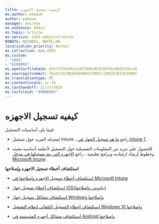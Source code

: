 ```yaml
---
title: كيفيه تسجيل الاجهزه
ms.author: pebaum
author: pebaum
manager: mnirkhe
ms.audience: Admin
ms.topic: article
ms.service: o365-administration
ROBOTS: NOINDEX, NOFOLLOW
localization_priority: Normal
ms.collection: Adm_O365
ms.custom:
- "2683"
- "6200002"
ms.openlocfilehash: 8fe73750296cb163789e3b7639f6b2404252bc44
ms.sourcegitcommit: 35e2c122d8a838d98d1f0851c29b16282261580f
ms.translationtype: MT
ms.contentlocale: ar-SA
ms.lasthandoff: 11/17/2020
ms.locfileid: "49088493"
---
```

# <a name="how-to-enroll-devices"></a>كيفيه تسجيل الاجهزه

فيما يلي أساسيات التسجيل:

- لمعرفه المزيد حول تسجيل Intune ، راجع [ما هو تسجيل الجهاز في Intune ؟](https://docs.microsoft.com/mem/intune/enrollment/device-enrollment).

- للحصول علي مزيد من المعلومات التفصيلية حول التسجيل لأنظمه أساسيه معينه وخطوط إرشاد ارشاديه وبرامج تعليمية ، راجع [الاجهزه التي يتم تسجيلها في مدخل Microsoft Intune](https://docs.microsoft.com/mem/intune/enrollment/) .

**استكشاف أخطاء تسجيل الاجهزه وإصلاحها**

- [استكشاف أخطاء تسجيل الاجهزه وإصلاحها في Microsoft Intune](https://docs.microsoft.com/mem/intune/enrollment/troubleshoot-device-enrollment-in-intune)

- [استكشاف أخطاء تسجيل جهاز iOS/إيبادوس وإصلاحها](https://docs.microsoft.com/mem/intune/enrollment/troubleshoot-ios-enrollment-errors)

- [استكشاف مشاكل تسجيل جهاز Windows وإصلاحها](https://docs.microsoft.com/mem/intune/enrollment/troubleshoot-windows-enrollment-errors)

- [استكشاف أخطاء التسجيل التلقائي لنظام التشغيل Windows 10 وإصلاحها](https://docs.microsoft.com/mem/intune/enrollment/troubleshoot-windows-auto-enrollment)

- [استكشاف مشاكل أجهزه المؤسسة في Android وإصلاحها](https://docs.microsoft.com/mem/intune/enrollment/troubleshoot-android-enrollment)


